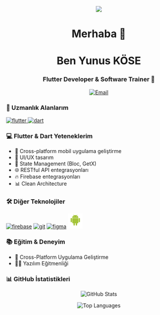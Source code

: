 <div align="center">
  <img src="https://media.giphy.com/media/765ccrAiB0g9z6EApL/giphy.gif" width="150"/>
</div>

<h1 align="center">Merhaba 👋</h1>
<h1 align="center">Ben Yunus KÖSE</h1>
<h3 align="center">Flutter Developer & Software Trainer 🚀</h3>

<p align="center">
  <a href="mailto:kose.yunus.55@gmail.com">
    <img src="https://img.shields.io/badge/Email-Contact%20Me-blue?style=for-the-badge&logo=gmail" alt="Email"/>
  </a>
</p>

### 🎯 Uzmanlık Alanlarım

<p align="left">
  <a href="https://flutter.dev" target="_blank" rel="noreferrer">
    <img src="https://www.vectorlogo.zone/logos/flutterio/flutterio-icon.svg" alt="flutter" width="50" height="50"/>
  </a>
  <a href="https://dart.dev" target="_blank" rel="noreferrer">
    <img src="https://www.vectorlogo.zone/logos/dartlang/dartlang-icon.svg" alt="dart" width="50" height="50"/>
  </a>
</p>

### 💻 Flutter & Dart Yeteneklerim
- 📱 Cross-platform mobil uygulama geliştirme
- 🎨 UI/UX tasarım 
- 🔄 State Management (Bloc, GetX)
- 🌐 RESTful API entegrasyonları
- 🔥 Firebase entegrasyonları
- 📊 Clean Architecture

### 🛠️ Diğer Teknolojiler
<p align="left">
<a href="https://firebase.google.com/" target="_blank" rel="noreferrer"><img src="https://www.vectorlogo.zone/logos/firebase/firebase-icon.svg" alt="firebase" width="40" height="40"/></a>
<a href="https://git-scm.com/" target="_blank" rel="noreferrer"><img src="https://www.vectorlogo.zone/logos/git-scm/git-scm-icon.svg" alt="git" width="40" height="40"/></a>
<a href="https://www.figma.com/" target="_blank" rel="noreferrer"><img src="https://www.vectorlogo.zone/logos/figma/figma-icon.svg" alt="figma" width="40" height="40"/></a>
<a href="https://developer.android.com" target="_blank" rel="noreferrer"><img src="https://raw.githubusercontent.com/devicons/devicon/master/icons/android/android-original-wordmark.svg" alt="android" width="40" height="40"/></a>
</p>

### 📚 Eğitim & Deneyim
- 💼 Cross-Platform Uygulama Geliştirme
- 👨‍🏫 Yazılım Eğitmenliği

### 📊 GitHub İstatistikleri
<p align="center">
  <img src="https://github-readme-stats.vercel.app/api?username=koseeYunus&show_icons=true&theme=tokyonight" alt="GitHub Stats" />
</p>

<p align="center">
  <img src="https://github-readme-stats.vercel.app/api/top-langs/?username=koseeYunus&exclude_repo=SoftwareCamp&layout=compact&theme=tokyonight" alt="Top Languages" />
</p>
